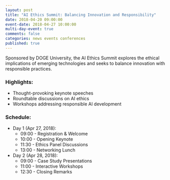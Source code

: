 ```yaml
---
layout: post
title: "AI Ethics Summit: Balancing Innovation and Responsibility"
date: 2018-04-20 09:00:00
event-date: 2018-04-27 10:00:00
multi-day-event: true
comments: false
categories: news events conferences
published: true
---
```

Sponsored by DOGE University, the AI Ethics Summit explores the ethical implications of emerging technologies and seeks to balance innovation with responsible practices.

### Highlights:
- Thought-provoking keynote speeches
- Roundtable discussions on AI ethics
- Workshops addressing responsible AI development

### Schedule:
- Day 1 (Apr 27, 2018):
  - 09:00 - Registration & Welcome
  - 10:00 - Opening Keynote
  - 11:30 - Ethics Panel Discussions
  - 13:00 - Networking Lunch
- Day 2 (Apr 28, 2018):
  - 09:00 - Case Study Presentations
  - 11:00 - Interactive Workshops
  - 12:30 - Closing Remarks 